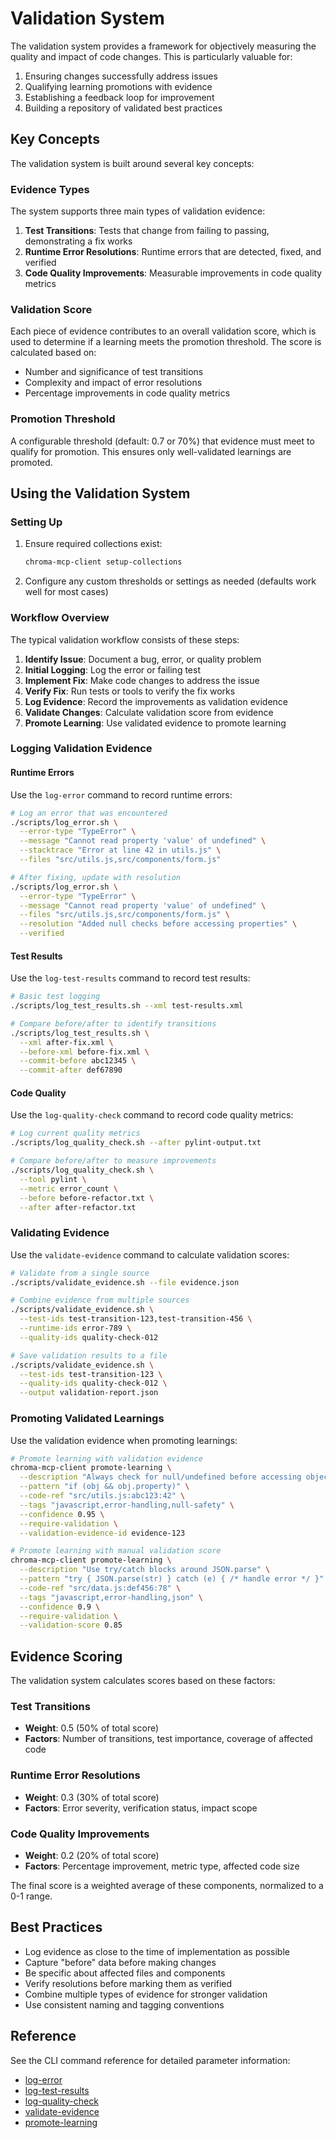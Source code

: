 # Validation System

The validation system provides a framework for objectively measuring the quality and impact of code changes. This is particularly valuable for:

1. Ensuring changes successfully address issues
2. Qualifying learning promotions with evidence
3. Establishing a feedback loop for improvement
4. Building a repository of validated best practices

## Key Concepts

The validation system is built around several key concepts:

### Evidence Types

The system supports three main types of validation evidence:

1. **Test Transitions**: Tests that change from failing to passing, demonstrating a fix works
2. **Runtime Error Resolutions**: Runtime errors that are detected, fixed, and verified
3. **Code Quality Improvements**: Measurable improvements in code quality metrics

### Validation Score

Each piece of evidence contributes to an overall validation score, which is used to determine if a learning meets the promotion threshold. The score is calculated based on:

- Number and significance of test transitions
- Complexity and impact of error resolutions
- Percentage improvements in code quality metrics

### Promotion Threshold

A configurable threshold (default: 0.7 or 70%) that evidence must meet to qualify for promotion. This ensures only well-validated learnings are promoted.

## Using the Validation System

### Setting Up

1. Ensure required collections exist:

   ```bash
   chroma-mcp-client setup-collections
   ```

2. Configure any custom thresholds or settings as needed (defaults work well for most cases)

### Workflow Overview

The typical validation workflow consists of these steps:

1. **Identify Issue**: Document a bug, error, or quality problem
2. **Initial Logging**: Log the error or failing test
3. **Implement Fix**: Make code changes to address the issue
4. **Verify Fix**: Run tests or tools to verify the fix works
5. **Log Evidence**: Record the improvements as validation evidence
6. **Validate Changes**: Calculate validation score from evidence
7. **Promote Learning**: Use validated evidence to promote learning

### Logging Validation Evidence

#### Runtime Errors

Use the `log-error` command to record runtime errors:

```bash
# Log an error that was encountered
./scripts/log_error.sh \
  --error-type "TypeError" \
  --message "Cannot read property 'value' of undefined" \
  --stacktrace "Error at line 42 in utils.js" \
  --files "src/utils.js,src/components/form.js"

# After fixing, update with resolution
./scripts/log_error.sh \
  --error-type "TypeError" \
  --message "Cannot read property 'value' of undefined" \
  --files "src/utils.js,src/components/form.js" \
  --resolution "Added null checks before accessing properties" \
  --verified
```

#### Test Results

Use the `log-test-results` command to record test results:

```bash
# Basic test logging
./scripts/log_test_results.sh --xml test-results.xml

# Compare before/after to identify transitions
./scripts/log_test_results.sh \
  --xml after-fix.xml \
  --before-xml before-fix.xml \
  --commit-before abc12345 \
  --commit-after def67890
```

#### Code Quality

Use the `log-quality-check` command to record code quality metrics:

```bash
# Log current quality metrics
./scripts/log_quality_check.sh --after pylint-output.txt

# Compare before/after to measure improvements
./scripts/log_quality_check.sh \
  --tool pylint \
  --metric error_count \
  --before before-refactor.txt \
  --after after-refactor.txt
```

### Validating Evidence

Use the `validate-evidence` command to calculate validation scores:

```bash
# Validate from a single source
./scripts/validate_evidence.sh --file evidence.json

# Combine evidence from multiple sources
./scripts/validate_evidence.sh \
  --test-ids test-transition-123,test-transition-456 \
  --runtime-ids error-789 \
  --quality-ids quality-check-012

# Save validation results to a file
./scripts/validate_evidence.sh \
  --test-ids test-transition-123 \
  --quality-ids quality-check-012 \
  --output validation-report.json
```

### Promoting Validated Learnings

Use the validation evidence when promoting learnings:

```bash
# Promote learning with validation evidence
chroma-mcp-client promote-learning \
  --description "Always check for null/undefined before accessing object properties" \
  --pattern "if (obj && obj.property)" \
  --code-ref "src/utils.js:abc123:42" \
  --tags "javascript,error-handling,null-safety" \
  --confidence 0.95 \
  --require-validation \
  --validation-evidence-id evidence-123

# Promote learning with manual validation score
chroma-mcp-client promote-learning \
  --description "Use try/catch blocks around JSON.parse" \
  --pattern "try { JSON.parse(str) } catch (e) { /* handle error */ }" \
  --code-ref "src/data.js:def456:78" \
  --tags "javascript,error-handling,json" \
  --confidence 0.9 \
  --require-validation \
  --validation-score 0.85
```

## Evidence Scoring

The validation system calculates scores based on these factors:

### Test Transitions

- **Weight**: 0.5 (50% of total score)
- **Factors**: Number of transitions, test importance, coverage of affected code

### Runtime Error Resolutions

- **Weight**: 0.3 (30% of total score)
- **Factors**: Error severity, verification status, impact scope

### Code Quality Improvements

- **Weight**: 0.2 (20% of total score)
- **Factors**: Percentage improvement, metric type, affected code size

The final score is a weighted average of these components, normalized to a 0-1 range.

## Best Practices

- Log evidence as close to the time of implementation as possible
- Capture "before" data before making changes
- Be specific about affected files and components
- Verify resolutions before marking them as verified
- Combine multiple types of evidence for stronger validation
- Use consistent naming and tagging conventions

## Reference

See the CLI command reference for detailed parameter information:

- [log-error](docs/scripts/log-error.md)
- [log-test-results](docs/scripts/log-test-results.md)
- [log-quality-check](docs/scripts/log-quality-check.md)
- [validate-evidence](docs/scripts/validate-evidence.md)
- [promote-learning](docs/scripts/promote-learning.md)
